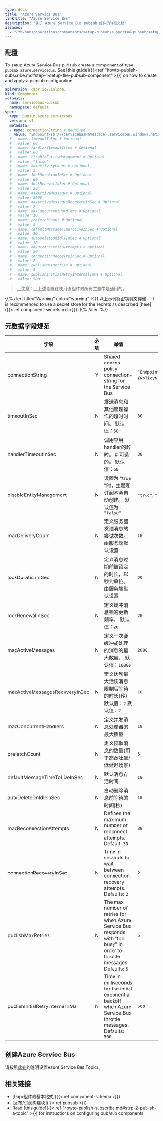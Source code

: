 ```yaml
---
type: docs
title: "Azure Service Bus"
linkTitle: "Azure Service Bus"
description: "关于 Azure Service Bus pubsub 组件的详细文档"
aliases:
  - "/zh-hans/operations/components/setup-pubsub/supported-pubsub/setup-azure-servicebus/"
---
```


## 配置
To setup Azure Service Bus pubsub create a component of type `pubsub.azure.servicebus`. See [this guide]({{< ref "howto-publish-subscribe.md#step-1-setup-the-pubsub-component" >}}) on how to create and apply a pubsub configuration.

```yaml
apiVersion: dapr.io/v1alpha1
kind: Component
metadata:
  name: servicebus-pubsub
  namespace: default
spec:
  type: pubsub.azure.servicebus
  version: v1
  metadata:
  - name: connectionString # Required
    value: "Endpoint=sb://{ServiceBusNamespace}.servicebus.windows.net/;SharedAccessKeyName={PolicyName};SharedAccessKey={Key};EntityPath={ServiceBus}"
  # - name: timeoutInSec # Optional
  #   value: 60
  # - name: handlerTimeoutInSec # Optional
  #   value: 60
  # - name: disableEntityManagement # Optional
  #   value: "false"
  # - name: maxDeliveryCount # Optional
  #   value: 3
  # - name: lockDurationInSec # Optional
  #   value: 60
  # - name: lockRenewalInSec # Optional
  #   value: 20
  # - name: maxActiveMessages # Optional
  #   value: 2000
  # - name: maxActiveMessagesRecoveryInSec # Optional
  #   value: 2
  # - name: maxConcurrentHandlers # Optional
  #   value: 10
  # - name: prefetchCount # Optional
  #   value: 5
  # - name: defaultMessageTimeToLiveInSec # Optional
  #   value: 10
  # - name: autoDeleteOnIdleInSec # Optional
  #   value: 10
  # - name: maxReconnectionAttempts # Optional
  #   value: 30
  # - name: connectionRecoveryInSec # Optional
  #   value: 2
  # - name: publishMaxRetries # Optional
  #   value: 5
  # - name: publishInitialRetryInternalInMs # Optional
  #   value: 500
```

> __注意：__上述设置在使用该组件的所有主题中是通用的。

{{% alert title="Warning" color="warning" %}}
以上示例将密钥明文存储， It is recommended to use a secret store for the secrets as described [here]({{< ref component-secrets.md >}}).
{{% /alert %}}

## 元数据字段规范

| 字段                              | 必填 | 详情                                                                                                                         | Example                                                                                                                                        |
| ------------------------------- |:--:| -------------------------------------------------------------------------------------------------------------------------- | ---------------------------------------------------------------------------------------------------------------------------------------------- |
| connectionString                | Y  | Shared access policy connection-string for the Service Bus                                                                 | "`Endpoint=sb://{ServiceBusNamespace}.servicebus.windows.net/;SharedAccessKeyName={PolicyName};SharedAccessKey={Key};EntityPath={ServiceBus}`" |
| timeoutInSec                    | N  | 发送消息和其他管理操作的超时时间。 默认值：`60`                                                                                                 | `30`                                                                                                                                           |
| handlerTimeoutInSec             | N  | 调用应用handler的超时。 # 可选的。 默认值：`60`                                                                                            | `30`                                                                                                                                           |
| disableEntityManagement         | N  | 设置为 "true "时，主题和订阅不会自动创建。 默认值为 `"false"`                                                                                   | `"true"`, `"false"`                                                                                                                            |
| maxDeliveryCount                | N  | 定义服务器发送消息的尝试次数。 由服务端默认设置                                                                                                   | `10`                                                                                                                                           |
| lockDurationInSec               | N  | 定义消息过期前被锁定的时长，以秒为单位。 由服务端默认设置                                                                                              | `30`                                                                                                                                           |
| lockRenewalInSec                | N  | 定义缓冲消息锁的更新频率。 默认值：`20`.                                                                                                    | `20`                                                                                                                                           |
| maxActiveMessages               | N  | 定义一次要缓冲或处理的消息的最大数量。 默认值：`10000`                                                                                            | `2000`                                                                                                                                         |
| maxActiveMessagesRecoveryInSec  | N  | 定义达到最大活跃消息限制后等待的时长(秒) 默认值：`2` 默认值：`2`                                                                                      | `10`                                                                                                                                           |
| maxConcurrentHandlers           | N  | 定义并发消息处理器的最大数量                                                                                                             | `10`                                                                                                                                           |
| prefetchCount                   | N  | 定义预取消息的数量(用于高吞吐量/低延迟场景)                                                                                                    | `5`                                                                                                                                            |
| defaultMessageTimeToLiveInSec   | N  | 默认消息存活时间                                                                                                                   | `10`                                                                                                                                           |
| autoDeleteOnIdleInSec           | N  | 自动删除消息前等待的时间(秒)                                                                                                            | `10`                                                                                                                                           |
| maxReconnectionAttempts         | N  | Defines the maximum number of reconnect attempts. Default: `30`                                                            | `30`                                                                                                                                           |
| connectionRecoveryInSec         | N  | Time in seconds to wait between connection recovery attempts. Defaults: `2`                                                | `2`                                                                                                                                            |
| publishMaxRetries               | N  | The max number of retries for when Azure Service Bus responds with "too busy" in order to throttle messages. Defaults: `5` | `5`                                                                                                                                            |
| publishInitialRetryInternalInMs | N  | Time in milliseconds for the initial exponential backoff when Azure Service Bus throttle messages. Defaults: `500`         | `500`                                                                                                                                          |

## 创建Azure Service Bus

请按照[此处](https://docs.microsoft.com/en-us/azure/service-bus-messaging/service-bus-quickstart-topics-subscriptions-portal)的说明设置Azure Service Bus Topics。

## 相关链接
- [Dapr组件的基本格式]({{< ref component-schema >}})
- [发布/订阅构建块]({{< ref pubsub >}})
- Read [this guide]({{< ref "howto-publish-subscribe.md#step-2-publish-a-topic" >}}) for instructions on configuring pub/sub components
